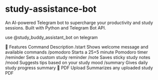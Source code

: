 # study-assistance-bot

An AI-powered Telegram bot to supercharge your productivity and study sessions. Built with Python and Telegram Bot API.

use @study_buddy_assistant_bot on telegram

🧠 Features Command Description /start Shows welcome message and available commands /pomodoro Starts a 25+5 minute Pomodoro timer /reminder Sets a custom study reminder /note Saves sticky study notes /mood Suggests tips based on your study mood /summary Gives daily study progress summary 📄 PDF Upload Summarizes any uploaded study PDF
